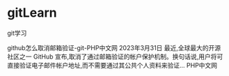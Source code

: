 # gitLearn
git学习

github怎么取消邮箱验证-git-PHP中文网
2023年3月31日 最近,全球最大的开源社区之一 GitHub 宣布,取消了通过邮箱验证的帐户保护机制。换句话说,用户将可直接验证电子邮件帐户地址,而不需要通过其公共个人资料来验证...
PHP中文网
